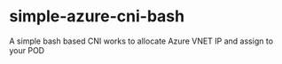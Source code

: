 # simple-azure-cni-bash
A simple bash based CNI works to allocate Azure VNET IP and assign to your POD
